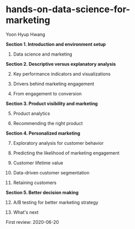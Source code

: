 # hands-on-data-science-for-marketing

Yoon Hyup Hwang

**Section 1. Introduction and environment setup**

1. Data science and marketing 

**Section 2. Descriptive versus explanatory analysis**

2. Key performance indicators and visualizations 

3. Drivers behind marketing engagement 

4. From engagement to conversion 

**Section 3. Product visibility and marketing**

5. Product analytics 

6. Recommending the right product 

**Section 4. Personalized marketing**

7. Exploratory analysis for customer behavior 

8. Predicting the likelihood of marketing engagement 

9. Customer lifetime value 

10. Data-driven customer segmentation 

11. Retaining customers 

**Section 5. Better decision making**

12. A/B testing for better marketing strategy 

13. What's next


First review: 2020-06-20
